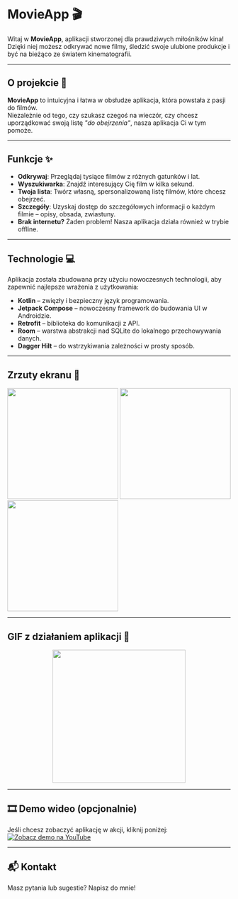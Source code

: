# MovieApp 🎬

Witaj w **MovieApp**, aplikacji stworzonej dla prawdziwych miłośników kina! Dzięki niej możesz odkrywać nowe filmy, śledzić swoje ulubione produkcje i być na bieżąco ze światem kinematografii.

---

## O projekcie 🍿

**MovieApp** to intuicyjna i łatwa w obsłudze aplikacja, która powstała z pasji do filmów.  
Niezależnie od tego, czy szukasz czegoś na wieczór, czy chcesz uporządkować swoją listę *"do obejrzenia"*, nasza aplikacja Ci w tym pomoże.

---

## Funkcje ✨

- **Odkrywaj**: Przeglądaj tysiące filmów z różnych gatunków i lat.  
- **Wyszukiwarka**: Znajdź interesujący Cię film w kilka sekund.  
- **Twoja lista**: Twórz własną, spersonalizowaną listę filmów, które chcesz obejrzeć.  
- **Szczegóły**: Uzyskaj dostęp do szczegółowych informacji o każdym filmie – opisy, obsada, zwiastuny.  
- **Brak internetu?** Żaden problem! Nasza aplikacja działa również w trybie offline.

---

## Technologie 💻

Aplikacja została zbudowana przy użyciu nowoczesnych technologii, aby zapewnić najlepsze wrażenia z użytkowania:

- **Kotlin** – zwięzły i bezpieczny język programowania.
- **Jetpack Compose** – nowoczesny framework do budowania UI w Androidzie.
- **Retrofit** – biblioteka do komunikacji z API.
- **Room** – warstwa abstrakcji nad SQLite do lokalnego przechowywania danych.
- **Dagger Hilt** – do wstrzykiwania zależności w prosty sposób.

---

## Zrzuty ekranu 📸

<p float="left">
  <img src="link_do_screena_1.png" width="250" />
  <img src="link_do_screena_2.png" width="250" />
  <img src="link_do_screena_3.png" width="250" />
</p>

---

## GIF z działaniem aplikacji 🎥

<p align="center">
  <img src="link_do_twojego_gifa.gif" width="300" />
</p>

---

## 🎞️ Demo wideo (opcjonalnie)

Jeśli chcesz zobaczyć aplikację w akcji, kliknij poniżej:  
[![Zobacz demo na YouTube](https://img.youtube.com/vi/YOUR_VIDEO_ID/0.jpg)](https://www.youtube.com/watch?v=YOUR_VIDEO_ID)

---

## 📬 Kontakt

Masz pytania lub sugestie? Napisz do mnie!
